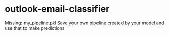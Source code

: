 # outlook-email-classifier

Missing: my_pipeline.pkl
Save your own pipeline created by your model and use that to make predictions

